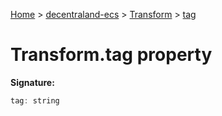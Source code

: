 [Home](./index) &gt; [decentraland-ecs](./decentraland-ecs.md) &gt; [Transform](./decentraland-ecs.transform.md) &gt; [tag](./decentraland-ecs.transform.tag.md)

# Transform.tag property


**Signature:**
```javascript
tag: string
```

